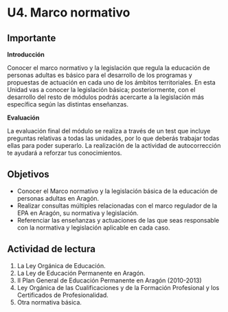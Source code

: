 
# U4. Marco normativo

## Importante

**Introducción**

Conocer el marco normativo y la legislación que regula la educación de personas adultas es básico para el desarrollo de los programas y propuestas de actuación en cada uno de los ámbitos territoriales. En esta Unidad vas a conocer la legislación básica; posteriormente, con el desarrollo del resto de módulos podrás acercarte a la legislación más específica según las distintas enseñanzas.

**Evaluación**

La evaluación final del módulo se realiza a través de un test que incluye preguntas relativas a todas las unidades, por lo que deberás trabajar todas ellas para poder superarlo. La realización de la actividad de autocorrección te ayudará a reforzar tus conocimientos.

## Objetivos

- Conocer el Marco normativo y la legislación básica de la educación de personas adultas en Aragón.
- Realizar consultas múltiples relacionadas con el marco regulador de la EPA en Aragón, su normativa y legislación.
- Referenciar las enseñanzas y actuaciones de las que seas responsable con la normativa y legislación aplicable en cada caso.

## Actividad de lectura

1. La Ley Orgánica de Educación.
1. La Ley de Educación Permanente en Aragón.
1. II Plan General de Educación Permanente en Aragón (2010-2013)
1. Ley Orgánica de las Cualificaciones y de la Formación Profesional y los Certificados de Profesionalidad.
1. Otra normativa básica.
